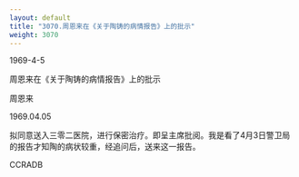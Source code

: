 ```yaml
---
layout: default
title: "3070.周恩来在《关于陶铸的病情报告》上的批示"
weight: 3070
---
```


1969-4-5

周恩来在《关于陶铸的病情报告》上的批示

周恩来

1969.04.05

拟同意送入三零二医院，进行保密治疗。即呈主席批阅。我是看了4月3日警卫局的报告才知陶的病状较重，经追问后，送来这一报告。

CCRADB

